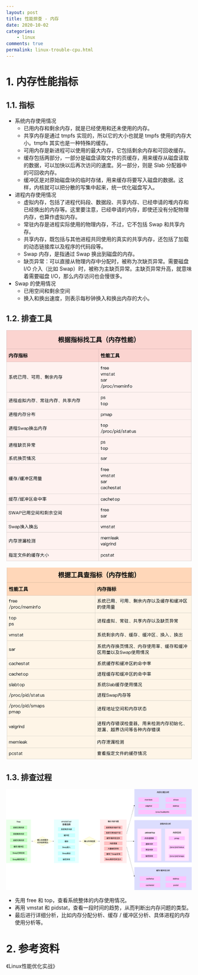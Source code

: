 ```yaml
---
layout: post
title: 性能排查 - 内存
date: 2020-10-02
categories:
    - linux
comments: true
permalink: linux-trouble-cpu.html
---
```


# 1. 内存性能指标

## 1.1. 指标

- 系统内存使用情况
  - 已用内存和剩余内存，就是已经使用和还未使用的内存。
  - 共享内存是通过 tmpfs 实现的，所以它的大小也就是 tmpfs 使用的内存大小。tmpfs  其实也是一种特殊的缓存。
  - 可用内存是新进程可以使用的最大内存，它包括剩余内存和可回收缓存。
  - 缓存包括两部分，一部分是磁盘读取文件的页缓存，用来缓存从磁盘读取的数据，可以加快以后再次访问的速度。另一部分，则是 Slab  分配器中的可回收内存。
  - 缓冲区是对原始磁盘块的临时存储，用来缓存将要写入磁盘的数据。这样，内核就可以把分散的写集中起来，统一优化磁盘写入。
- 进程内存使用情况
  - 虚拟内存，包括了进程代码段、数据段、共享内存、已经申请的堆内存和已经换出的内存等。这里要注意，已经申请的内存，即使还没有分配物理内存，也算作虚拟内存。
  - 常驻内存是进程实际使用的物理内存，不过，它不包括 Swap 和共享内存。
  - 共享内存，既包括与其他进程共同使用的真实的共享内存，还包括了加载的动态链接库以及程序的代码段等。
  - Swap 内存，是指通过 Swap 换出到磁盘的内存。
  - 缺页异常：可以直接从物理内存中分配时，被称为次缺页异常。需要磁盘 I/O 介入（比如 Swap）时，被称为主缺页异常。主缺页异常升高，就意味着需要磁盘 I/O，那么内存访问也会慢很多。
- Swap 的使用情况
  - 已用空间和剩余空间
  - 换入和换出速度，则表示每秒钟换入和换出内存的大小。

## 1.2. **排查工具**

![](/assets/images/posts/linux-trouble-memory/linux-trouble-memory-1.png)

![](/assets/images/posts/linux-trouble-memory/linux-trouble-memory-2.png)

## 1.3. 排查过程

![](/assets/images/posts/linux-trouble-memory/linux-trouble-memory-3.png)

- 先用 free 和 top，查看系统整体的内存使用情况。
- 再用 vmstat 和 pidstat，查看一段时间的趋势，从而判断出内存问题的类型。
- 最后进行详细分析，比如内存分配分析、缓存 / 缓冲区分析、具体进程的内存使用分析等。

# 2. 参考资料

《Linux性能优化实战》